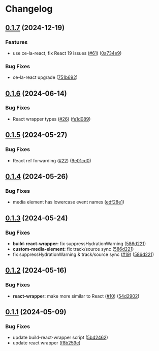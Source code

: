 # Changelog

## [0.1.7](https://github.com/muxinc/media-elements/compare/build-react-wrapper@0.1.6...build-react-wrapper@0.1.7) (2024-12-19)


### Features

* use ce-la-react, fix React 19 issues ([#61](https://github.com/muxinc/media-elements/issues/61)) ([0a734e9](https://github.com/muxinc/media-elements/commit/0a734e94149172bfd3019cf03ac3a3e74f395ac1))


### Bug Fixes

* ce-la-react upgrade ([751b692](https://github.com/muxinc/media-elements/commit/751b692a351027c3849f08feee7a478c3656ec27))

## [0.1.6](https://github.com/muxinc/media-elements/compare/build-react-wrapper@0.1.5...build-react-wrapper@0.1.6) (2024-06-14)


### Bug Fixes

* React wrapper types ([#26](https://github.com/muxinc/media-elements/issues/26)) ([fe1d089](https://github.com/muxinc/media-elements/commit/fe1d089816fcc49e9d37f37a2fa030b5fa2e4bef))

## [0.1.5](https://github.com/muxinc/media-elements/compare/build-react-wrapper@0.1.4...build-react-wrapper@0.1.5) (2024-05-27)


### Bug Fixes

* React ref forwarding ([#22](https://github.com/muxinc/media-elements/issues/22)) ([9e01cd0](https://github.com/muxinc/media-elements/commit/9e01cd04f9e914d6a59c84abbebbac7296418d1e))

## [0.1.4](https://github.com/muxinc/media-elements/compare/build-react-wrapper@0.1.3...build-react-wrapper@0.1.4) (2024-05-26)


### Bug Fixes

* media element has lowercase event names ([edf28e1](https://github.com/muxinc/media-elements/commit/edf28e1a82ca19f961c5138d2302300ae3e0a6dc))

## [0.1.3](https://github.com/muxinc/media-elements/compare/build-react-wrapper@0.1.2...build-react-wrapper@0.1.3) (2024-05-24)


### Bug Fixes

* **build-react-wrapper:** fix suppressHydrationWarning ([586d221](https://github.com/muxinc/media-elements/commit/586d22106c3618769c753914f84b933b6b92c70f))
* **custom-media-element:** fix track/source sync ([586d221](https://github.com/muxinc/media-elements/commit/586d22106c3618769c753914f84b933b6b92c70f))
* fix suppressHydrationWarning & track/source sync ([#19](https://github.com/muxinc/media-elements/issues/19)) ([586d221](https://github.com/muxinc/media-elements/commit/586d22106c3618769c753914f84b933b6b92c70f))

## [0.1.2](https://github.com/muxinc/media-elements/compare/build-react-wrapper@0.1.1...build-react-wrapper@0.1.2) (2024-05-16)


### Bug Fixes

* **react-wrapper:** make more similar to React ([#10](https://github.com/muxinc/media-elements/issues/10)) ([54d2902](https://github.com/muxinc/media-elements/commit/54d2902c71b5c5a6530de81be6b65109825c7d1b))

## [0.1.1](https://github.com/muxinc/media-elements/compare/build-react-wrapper-v0.1.0...build-react-wrapper@0.1.1) (2024-05-09)


### Bug Fixes

* update build-react-wrapper script ([5b42462](https://github.com/muxinc/media-elements/commit/5b42462794192a19b730e7aaabba5646300f0a05))
* update react wrapper ([f8b259e](https://github.com/muxinc/media-elements/commit/f8b259e5649ebb7f2be6c2bf739711574a22d9ec))
